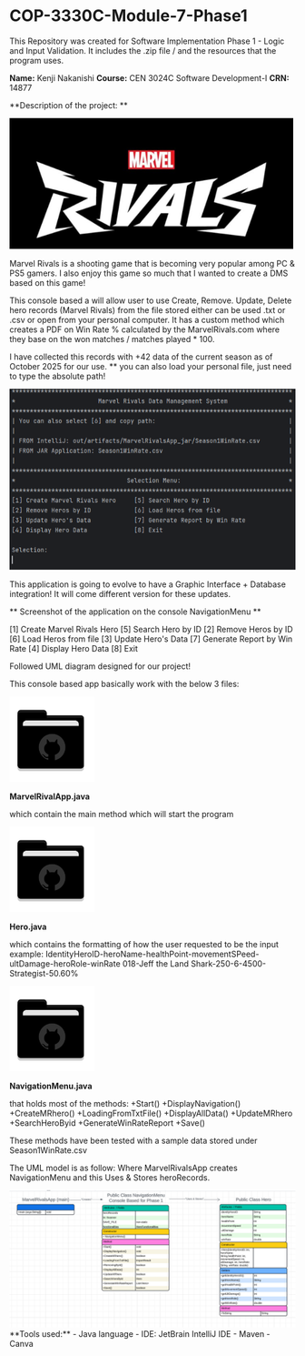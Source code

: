 # COP-3330C-Module-7-Phase1 
This Repository was created for Software Implementation Phase 1 - Logic and Input Validation. It includes the .zip file / and the resources that the program uses.


**Name:** Kenji Nakanishi 
**Course:** CEN 3024C Software Development-I 
**CRN:** 14877

**Description of the project: **

<img src="images/rivals.png" width="500" >

Marvel Rivals is a shooting game that is becoming very popular among PC & PS5 gamers. I also enjoy this game so much that I wanted to create a DMS based on this game!

This console based a will allow user to use Create, Remove. Update, Delete hero records (Marvel Rivals) from the file stored either can be used .txt or .csv or open from your personal computer. It has a custom method which creates a PDF on Win Rate % calculated by the MarvelRivals.com where they base on the won matches / matches played * 100.

I have collected this records with +42 data of the current season as of October 2025 for our use.
** you can also load your personal file, just need to type the absolute path!


<img src="images/console.png" width="750" >



This application is going to evolve to have a Graphic Interface + Database integration! 
It will come different version for these updates. 

** Screenshot of the application on the console NavigationMenu **

[1] Create Marvel Rivals Hero     [5] Search Hero by ID
[2] Remove Heros by ID            [6] Load Heros from file
[3] Update Hero's Data            [7] Generate Report by Win Rate
[4] Display Hero Data             [8] Exit

Followed UML diagram designed for our project!

This console based app basically work with the below 3 files:


<img src="images/folder_icon.png" width="150" >

**MarvelRivalApp.java** 

which contain the main method which will start the program




<img src="images/folder_icon.png" width="150" >

**Hero.java** 

which contains the formatting of how the user requested to be the input
example:
IdentityHeroID-heroName-healthPoint-movementSPeed-ultDamage-heroRole-winRate
018-Jeff the Land Shark-250-6-4500-Strategist-50.60%



<img src="images/folder_icon.png" width="150" >

**NavigationMenu.java** 

that holds most of the methods:
+Start()
+DisplayNavigation()
+CreateMRhero()
+LoadingFromTxtFile()
+DisplayAllData()
+UpdateMRhero
+SearchHeroByid
+GenerateWinRateReport
+Save()

These methods have been tested with a sample data stored under Season1WinRate.csv
  



The UML model is as follow:
Where MarvelRivalsApp creates NavigationMenu and this Uses & Stores heroRecords.

<img src="images/uml.png" width="900" >
**Tools used:**
- Java language
- IDE: JetBrain IntelliJ IDE
- Maven
- Canva
  
